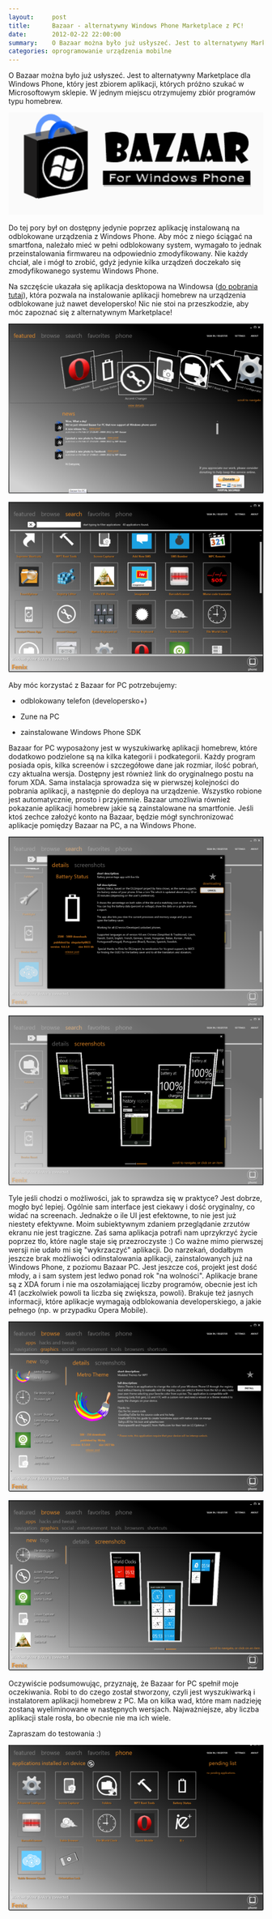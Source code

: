 ```yaml
---
layout:     post
title:      Bazaar - alternatywny Windows Phone Marketplace z PC!
date:       2012-02-22 22:00:00
summary:    O Bazaar można było już usłyszeć. Jest to alternatywny Marketplace dla Windows Phone, który jest zbiorem aplikacji, których próżno szukać w Microsoftowym sklepie. W jednym miejscu otrzymujemy zbiór programów typu homebrew. Do tej pory był on dostępny jedynie poprzez aplikację instalowaną na odblokowane urządzenia z Windows Phone. Aby móc z niego ściągać na smartfona, należało mieć w pełni odblokow...
categories: oprogramowanie urządzenia mobilne
---
```




O Bazaar można było już usłyszeć. Jest to alternatywny Marketplace dla Windows Phone, który jest zbiorem aplikacji, których próżno szukać w Microsoftowym sklepie. W jednym miejscu otrzymujemy zbiór programów typu homebrew. 


![desk](https://raw.githubusercontent.com/djfoxer/djfoxer.github.io/master/_img/2012-2-22-_147_/g_-_608x405_-_-_30433x20120222215406_0.png)


Do tej pory był on dostępny jedynie poprzez aplikację instalowaną na odblokowane urządzenia z Windows Phone. Aby móc z niego ściągać na smartfona, należało mieć w pełni odblokowany system, wymagało to jednak przeinstalowania firmwareu na odpowiednio zmodyfikowany. Nie każdy chciał, ale i mógł to zrobić, gdyż jedynie kilka urządzeń doczekało się zmodyfikowanego systemu Windows Phone.

Na szczęście ukazała się aplikacja desktopowa na Windowsa ([do pobrania tutaj](http://118.139.161.234/bazaar/BazaarForPC.aspx)), która pozwala na instalowanie aplikacji homebrew na urządzenia odblokowane już nawet developersko! Nic nie stoi na przeszkodzie, aby móc zapoznać się z alternatywnym Marketplace!

![desk](https://raw.githubusercontent.com/djfoxer/djfoxer.github.io/master/_img/2012-2-22-_147_/g_-_608x405_-_-_30433x20120222212037_0.png)

![desk](https://raw.githubusercontent.com/djfoxer/djfoxer.github.io/master/_img/2012-2-22-_147_/g_-_608x405_-_-_30433x20120222212105_0.png)

Aby móc korzystać z Bazaar  for PC potrzebujemy:



  * odblokowany telefon (developersko+)


  * Zune na PC


  * zainstalowane Windows Phone SDK



Bazaar for PC wyposażony jest w wyszukiwarkę aplikacji homebrew, które dodatkowo podzielone są na kilka kategorii i podkategorii. Każdy program posiada opis, kilka screenów i szczegółowe dane jak rozmiar, ilość pobrań, czy aktualna wersja. Dostępny jest również link do oryginalnego postu na forum XDA. Sama instalacja sprowadza się w pierwszej kolejności do pobrania aplikacji, a następnie do deploya na urządzenie. Wszystko robione jest automatycznie, prosto i przyjemnie. Bazaar umożliwia również pokazanie aplikacji homebrew jakie są zainstalowane na smartfonie. Jeśli ktoś zechce założyć konto na Bazaar, będzie mógł synchronizować aplikacje pomiędzy Bazaar na PC, a na Windows Phone.


![desk](https://raw.githubusercontent.com/djfoxer/djfoxer.github.io/master/_img/2012-2-22-_147_/g_-_608x405_-_-_30433x20120222212111_0.png)


![desk](https://raw.githubusercontent.com/djfoxer/djfoxer.github.io/master/_img/2012-2-22-_147_/g_-_608x405_-_-_30433x20120222212118_0.png)


Tyle jeśli chodzi o możliwości, jak to sprawdza się w praktyce? Jest dobrze, mogło być lepiej. Ogólnie sam interface jest ciekawy i dość oryginalny, co widać na screenach. Jednakże o ile UI jest efektowne, to nie jest już niestety efektywne. Moim subiektywnym zdaniem przeglądanie zrzutów ekranu nie jest tragiczne. Zaś sama aplikacja potrafi nam uprzykrzyć życie poprzez tło, które nagle staje się przezroczyste :) Co ważne mimo pierwszej wersji nie udało mi się "wykrzaczyć" aplikacji. Do narzekań, dodałbym jeszcze brak możliwości odinstalowania aplikacji, zainstalowanych już na Windows Phone, z poziomu Bazaar PC. Jest jeszcze coś, projekt jest dość młody, a i sam system jest ledwo ponad rok "na wolności". Aplikacje brane są z XDA forum i nie ma oszołamiającej liczby programów, obecnie jest ich 41 (aczkolwiek powoli ta liczba się zwiększa, powoli). Brakuje też jasnych informacji, które aplikacje wymagają odblokowania developerskiego, a jakie pełnego (np. w przypadku Opera Mobile).



![desk](https://raw.githubusercontent.com/djfoxer/djfoxer.github.io/master/_img/2012-2-22-_147_/g_-_608x405_-_-_30433x20120222212138_0.png)


![desk](https://raw.githubusercontent.com/djfoxer/djfoxer.github.io/master/_img/2012-2-22-_147_/g_-_608x405_-_-_30433x20120222212222_0.png)


Oczywiście podsumowując, przyznaję, że Bazaar  for PC spełnił moje oczekiwania. Robi to do czego został stworzony, czyli jest wyszukiwarką i instalatorem aplikacji homebrew z PC. Ma on kilka wad, które mam nadzieję zostaną wyeliminowane w następnych wersjach. Najważniejsze, aby liczba aplikacji stale rosła, bo obecnie nie ma ich wiele.

Zapraszam do testowania :)


![desk](https://raw.githubusercontent.com/djfoxer/djfoxer.github.io/master/_img/2012-2-22-_147_/g_-_608x405_-_-_30433x20120222212131_0.png)
